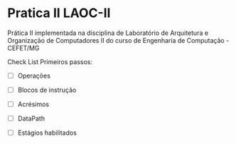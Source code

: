 # Pratica II LAOC-II
Prática II implementada na disciplina de Laboratório de Arquitetura e Organização de Computadores II do curso de Engenharia de Computação - CEFET/MG

Check List Primeiros passos:


- [ ] Operações
- [ ] Blocos de instrução
- [ ] Acrésimos
- [ ] DataPath
- [ ] Estágios habilitados


